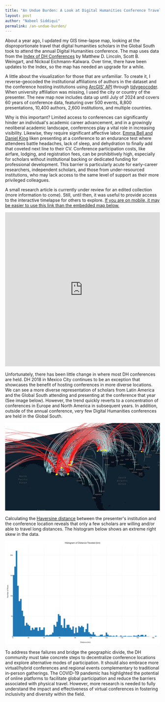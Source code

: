 ```yaml
---
title: "An Undue Burden: A Look at Digital Humanities Conference Travel"
layout: post
author: "Nabeel Siddiqui"
permalink: /an-undue-burden/
---
```


About a year ago, I updated my GIS time-lapse map, looking at the disproportionate travel that digital humanities scholars in the Global South took to attend the annual Digital Humanities conference. The map uses data from the [Index of DH Conferences](https://dh-abstracts.library.virginia.edu/) by Matthew D. Lincoln, Scott B. Weingart, and Nickoal Eichmann-Kalwara. Over time, there have been updates to the Index, so the map has needed an upgrade for a while. 

A little about the visualization for those that are unfamiliar. To create it, I reverse-geocoded the institutional affiliations of authors in the dataset and the conference hosting institutions using [ArcGIS’ API](https://developers.arcgis.com/rest/) through [tidygeocoder](https://jessecambon.github.io/tidygeocoder/). When university affiliation was missing, I used the city or country of the presenter. The new map now includes data up until July of 2024 and covers 60 years of conference data, featuring over 500 events, 8,800 presentations, 10,400 authors, 2,600 institutions, and multiple countries.

Why is this important? Limited access to conferences can significantly hinder an individual's academic career advancement, and in a growingly neoliberal academic landscape, conferences play a vital role in increasing visibility. Likewise, they require significant affective labor. [Emma Bell and Daniel King](https://journals.sagepub.com/doi/abs/10.1177/1350507609348851?casa_token=gA--d2_vzVYAAAAA:uxQhncs1bkSjgmKixaJYx3IrE3cszjB3zJ-qSM67HzUqUTEgUAlRdwAyLkxTPkktIOxXD_RKjKmz) liken presenting at a conference to an endurance test where attendees battle headaches, lack of sleep, and dehydration to finally add that coveted next line to their CV. Conference participation costs, like airfare, lodging, and registration fees, can be prohibitively high, especially for scholars without institutional backing or dedicated funding for professional development. This barrier is particularly acute for early-career researchers, independent scholars, and those from under-resourced institutions, who may lack access to the same level of support as their more privileged colleagues.

A small research article is currently under review for an edited collection (more information to come). Still, until then, it was useful to provide access to the interactive timelapse for others to explore. [If you are on mobile, it may be easier to use this link than the embedded map below.](https://studio.foursquare.com/map/public/a0053c17-363c-488b-9038-5b9292b1e36c)

<iframe width="100%" height="500px" src="https://studio.foursquare.com/map/public/a0053c17-363c-488b-9038-5b9292b1e36c/embed" frameborder="0" allowfullscreen></iframe>

Unfortunately, there has been little change in where most DH conferences are held. DH 2018 in Mexico City continues to be an exception that showcases the benefit of hosting conferences in more diverse locations. We can see a more diverse representation of scholars from Latin America and the Global South attending and presenting at the conference that year (See image below). However, the trend quickly reverts to a concentration of conferences in Europe and North America in subsequent years. In addition, outside of the annual conference, very few Digital Humanities conferences are held in the Global South.

![](/assets/undue_burden/mexico_timelapse.png)

Calculating the [Haversine distance](https://en.wikipedia.org/wiki/Haversine_formula) between the presenter's institution and the conference location reveals that only a few scholars are willing and/or able to travel long distances. The histogram below shows an extreme right skew in the data.

![](/assets/undue_burden/histogram_distance_traveled.png)

To address these failures and bridge the geographic divide, the DH community must take concrete steps to decentralize conference locations and explore alternative modes of participation. It should also embrace more virtual/hybrid conferences and regional events complementary to traditional in-person gatherings. The COVID-19 pandemic has highlighted the potential of online platforms to facilitate global participation and reduce the barriers associated with physical travel. However, more research is needed to fully understand the impact and effectiveness of virtual conferences in fostering inclusivity and diversity within the field.
